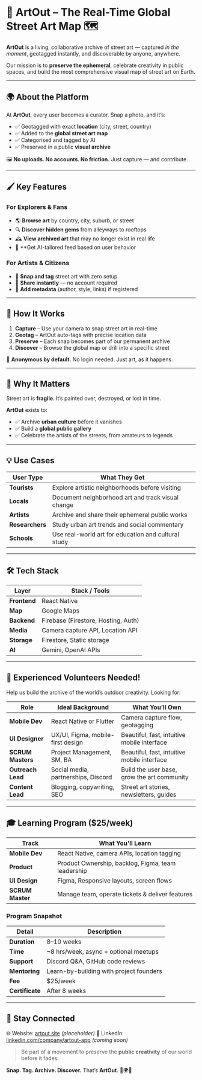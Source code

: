 
# 🎨 ArtOut – The Real-Time Global Street Art Map 🗺️

**ArtOut** is a living, collaborative archive of street art — captured *in the moment*, geotagged instantly, and discoverable by anyone, anywhere.

Our mission is to **preserve the ephemeral**, celebrate creativity in public spaces, and build the most comprehensive visual map of street art on Earth.

---

## 🌍 About the Platform

At **ArtOut**, every user becomes a curator. Snap a photo, and it’s:

* ✅ Geotagged with exact **location** (city, street, country)
* ✅ Added to the **global street art map**
* ✅ Categorised and tagged by AI
* ✅ Preserved in a public **visual archive**

🖼️ **No uploads. No accounts. No friction.** Just capture — and contribute.

---

## 🖌️ Key Features

### For Explorers & Fans

* 🌎 **Browse art** by country, city, suburb, or street
* 🔍 **Discover hidden gems** from alleyways to rooftops
* 🕰️ **View archived art** that may no longer exist in real life
* 🧠 **Get AI-tailored feed based on user behavior

### For Artists & Citizens

* 📸 **Snap and tag** street art with zero setup
* 🔗 **Share instantly** — no account required
* 🧠 **Add metadata** (author, style, links) if registered

---

## 🚀 How It Works

1. **Capture** – Use your camera to snap street art in real-time
2. **Geotag** – ArtOut auto-tags with precise location data
3. **Preserve** – Each snap becomes part of our permanent archive
4. **Discover** – Browse the global map or drill into a specific street

🙌 **Anonymous by default.** No login needed. Just art, as it happens.

---

## 🌈 Why It Matters

Street art is **fragile**. It’s painted over, destroyed, or lost in time.

**ArtOut** exists to:

* ✅ Archive **urban culture** before it vanishes
* ✅ Build a **global public gallery**
* ✅ Celebrate the artists of the streets, from amateurs to legends

---

## 💡 Use Cases

| User Type       | What They Get                                       |
| --------------- | --------------------------------------------------- |
| **Tourists**    | Explore artistic neighborhoods before visiting      |
| **Locals**      | Document neighborhood art and track visual change   |
| **Artists**     | Archive and share their ephemeral public works      |
| **Researchers** | Study urban art trends and social commentary        |
| **Schools**     | Use real-world art for education and cultural study |

---

## 🛠️ Tech Stack

| Layer        | Stack / Tools                        |
| ------------ | ------------------------------------ |
| **Frontend** | React Native                         |
| **Map**      | Google Maps                          |
| **Backend**  | Firebase (Firestore, Hosting, Auth)  |
| **Media**    | Camera capture API, Location API     |
| **Storage**  | Firestore, Static storage            |
| **AI**       | Gemini, OpenAI APIs                  |

---

## 🧪 Experienced Volunteers Needed!

Help us build the archive of the world’s outdoor creativity. Looking for:

| Role              | Ideal Background                    | What You’ll Own                             |
| ----------------- | ----------------------------------- | ------------------------------------------- |
| **Mobile Dev**    | React Native or Flutter             | Camera capture flow, geotagging             |
| **UI Designer**   | UX/UI, Figma, mobile-first design   | Beautiful, fast, intuitive mobile interface |
| **SCRUM Masters** | Project Management, SM, BA          | Beautiful, fast, intuitive mobile interface |
| **Outreach Lead** | Social media, partnerships, Discord | Build the user base, grow the art community |
| **Content Lead**  | Blogging, copywriting, SEO          | Street art stories, newsletters, guides     |

---

## 🎓 Learning Program ($25/week)

| Track            | What You'll Learn                                     |
| ---------------- | ----------------------------------------------------- |
| **Mobile Dev**   | React Native, camera APIs, location tagging           |
| **Product**      | Product Ownership, backlog, Figma, team leadership    |
| **UI Design**    | Figma, Responsive layouts, screen flows               |
| **SCRUM Master** | Manage team, operate tickets & deliver features       |

### Program Snapshot

| Detail          | Description                              |
| --------------- | ---------------------------------------- |
| **Duration**    | 8–10 weeks                               |
| **Time**        | \~8 hrs/week, async + optional meetups   |
| **Support**     | Discord Q\&A, GitHub code reviews        |
| **Mentoring**   | Learn-by-building with project founders  |
| **Fee**         | $25/week                                 |
| **Certificate** | After 8 weeks                            |

---

## 🔗 Stay Connected

🌐 Website: [artout.site](https://artout.site) *(placeholder)*
💼 LinkedIn: [linkedin.com/company/artout-app](linkedin.com/company/artout-app) *(coming soon)*

> Be part of a movement to preserve the **public creativity** of our world before it fades.

**Snap. Tag. Archive. Discover.**
That’s **ArtOut**. 🎨🌍📍

